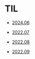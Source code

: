 # TIL


- [2024.06](https://github.com/projectmiluju/TIL/tree/main/202406)

- [2022.07](https://github.com/projectmiluju/TIL/tree/main/202207)
- [2022.08](https://github.com/projectmiluju/TIL/tree/main/202208)
- [2022.09](https://github.com/projectmiluju/TIL/tree/main/202209)


